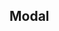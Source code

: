 ## Modal

<code src="./demo/index.tsx">

<code src="./demo/footer.tsx">

<code src="./demo/count.tsx">

<code src="./demo/async.tsx">

<code src="./demo/notification.tsx">

<API src="./index.tsx"></API>
